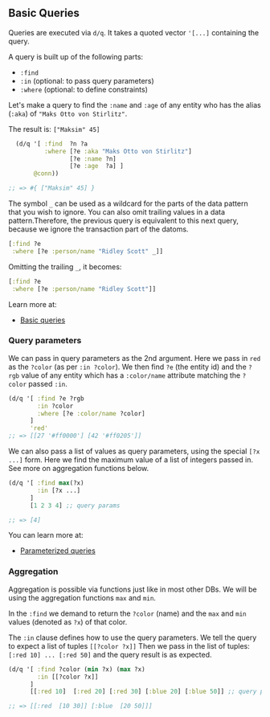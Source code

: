 ## Basic Queries

Queries are executed via `d/q`. It takes a quoted vector `'[...]` containing the query.

A query is built up of the following parts:
- `:find`
- `:in` (optional: to pass query parameters)
- `:where` (optional: to define constraints)

Let's make a query to find the `:name` and `:age` of any entity who has the alias (`:aka`) of `"Maks Otto von Stirlitz"`.

The result is: `["Maksim" 45]`

```clojure
  (d/q '[ :find  ?n ?a
          :where [?e :aka "Maks Otto von Stirlitz"]
                 [?e :name ?n]
                 [?e :age  ?a] ]
       @conn))

;; => #{ ["Maksim" 45] }
```

The symbol `_` can be used as a wildcard for the parts of the data pattern that you wish to ignore. You can also omit trailing values in a data pattern.Therefore, the previous query is equivalent to this next query, because we ignore the transaction part of the datoms.

```clojure
[:find ?e
 :where [?e :person/name "Ridley Scott" _]]
```

Omitting the trailing `_`, it becomes:

```clojure
[:find ?e
 :where [?e :person/name "Ridley Scott"]]
```


Learn more at:
- [Basic queries](http://www.learndatalogtoday.org/chapter/1)

### Query parameters

We can pass in query parameters as the 2nd argument. Here we pass in `red` as the `?color` (as per `:in ?color`). We then find `?e` (the entity id) and 
the `?rgb` value of any entity which has a `:color/name` attribute matching the `?color` passed `:in`.

```clojure
(d/q '[ :find ?e ?rgb
        :in ?color
        :where [?e :color/name ?color]
      ]
      'red'
;; => [[27 '#ff0000'] [42 '#ff0205']]
```

We can also pass a list of values as query parameters, using the special `[?x ...]` form. Here we find the maximum value of a list of integers passed in.
See more on aggregation functions below.

```clojure
(d/q '[ :find max(?x)
        :in [?x ...]
      ]
      [1 2 3 4] ;; query params

;; => [4]
```

You can learn more at:

- [Parameterized queries](http://www.learndatalogtoday.org/chapter/3)


### Aggregation

Aggregation is possible via functions just like in most other DBs.
We will be using the aggregation functions `max` and `min`.

In the `:find` we demand to return the `?color` (name) and the `max` and `min` values (denoted as `?x`) of that color.

The `:in` clause defines how to use the query parameters.
We tell the query to expect a list of tuples `[[?color ?x]]`
Then we pass in the list of tuples: `[:red 10] ... [:red 50]` and the query result is as expected.

```clojure
(d/q '[ :find ?color (min ?x) (max ?x)
        :in [[?color ?x]]
      ]
      [[:red 10]  [:red 20] [:red 30] [:blue 20] [:blue 50]] ;; query params

;; => [[:red  [10 30]] [:blue  [20 50]]]
```
